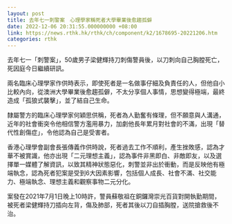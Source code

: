 ```yaml
---
layout: post
title: 去年七一刺警案　心理學家稱死者大學畢業後愈趨孤僻
date: 2022-12-06 20:31:55.000000000 +08:00
link: https://news.rthk.hk/rthk/ch/component/k2/1678695-20221206.htm
categories: rthk
---
```


去年七一「刺警案」，50歲男子梁健輝持刀刺傷警員後，以刀刺向自己胸膛死亡，死因庭今日繼續研訊。

兩名臨床心理學家作供時表示，即使死者是一名做事仔細及負責任的人，但他自小比較內向，從澳洲大學畢業後愈趨孤僻，不太分享個人事情，思想變得極端，最終造成「孤狼式襲擊」，並了結自己生命。

隸屬警方的臨床心理學家何穎思供稱，死者為人勤奮有條理，但不願意與人溝通，近年的社會衝突令他相信警方濫用暴力，加劇他長年累月對社會的不滿，出現「替代性創傷症」，令他認為自己是受害者。

香港心理學會副會長張傳義作供時說，死者過去工作不順利，產生挫敗感，認為才華不被賞識，他亦出現「二元理想主義」，認為事件非黑即白、非敵即友，以及選擇單一媒體了解資訊，以致其精神狀態惡化，刺警並非出於衝動，而是反映他有極端執念，認為死者犯案是受到6大因素影響，包括個人成長、社會不滿、社交能力、極端執念、理想主義和觀察事物二元分化。

案發在2021年7月1日晚上10時許，警員蘇敬祖在銅鑼灣崇光百貨對開執勤期間，被死者梁健輝持刀插向左背，傷及肺部，死者其後以刀自插胸膛，送院搶救後不治。
